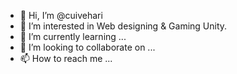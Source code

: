 - 👋 Hi, I’m @cuivehari
- 👀 I’m interested in Web designing & Gaming Unity.
- 🌱 I’m currently learning ...
- 💞️ I’m looking to collaborate on ...
- 📫 How to reach me ...

<!---
UsamaMukhtar129/UsamaMukhtar129 is a ✨ special ✨ repository because its `README.md` (this file) appears on your GitHub profile.
You can click the Preview link to take a look at your changes.
--->
